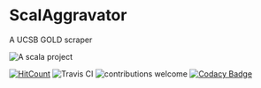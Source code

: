 # ScalAggravator

A UCSB GOLD scraper

![A scala project](https://i.imgur.com/VdpZ4YQ.png)

[![HitCount](http://hits.dwyl.io/sguzman/Scalaggravator.svg)](http://hits.dwyl.io/sguzman/Scalaggravator)
![Travis CI](https://travis-ci.org/sguzman/Scalaggravator.svg?branch=master)
![contributions welcome](https://img.shields.io/badge/contributions-welcome-brightgreen.svg?style=flat)
[![Codacy Badge](https://api.codacy.com/project/badge/Grade/bbff53e99a73454aaac14c52a191760e)](https://www.codacy.com/app/guzmansalv/Scalaggravator?utm_source=github.com&amp;utm_medium=referral&amp;utm_content=sguzman/Scalaggravator&amp;utm_campaign=Badge_Grade)
